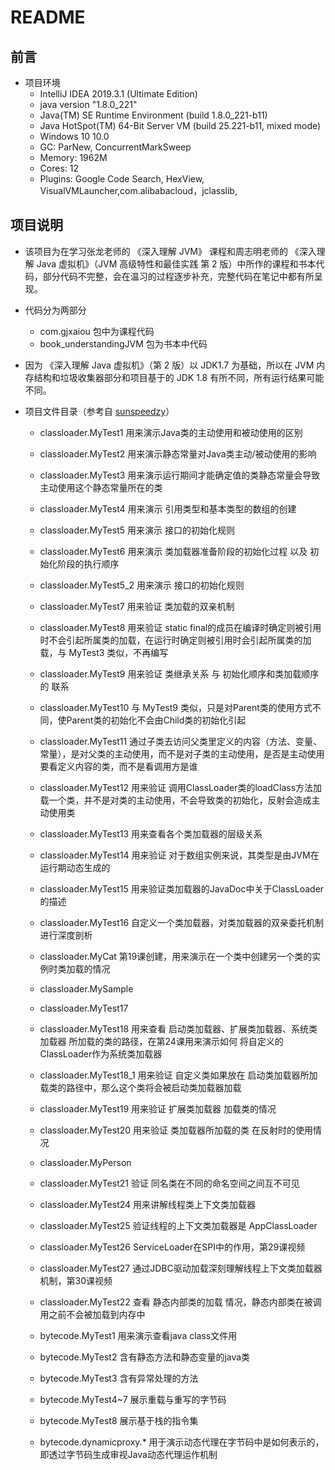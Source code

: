 # README
##  前言
- 项目环境
    - IntelliJ IDEA 2019.3.1 (Ultimate Edition)
    - java version "1.8.0_221"
    - Java(TM) SE Runtime Environment (build 1.8.0_221-b11)
    - Java HotSpot(TM) 64-Bit Server VM (build 25.221-b11, mixed mode)
    - Windows 10 10.0
    - GC: ParNew, ConcurrentMarkSweep
    - Memory: 1962M
    - Cores: 12
    - Plugins: Google Code Search, HexView, VisualVMLauncher,com.alibabacloud，jclasslib,

## 项目说明
- 该项目为在学习张龙老师的 《深入理解 JVM》 课程和周志明老师的 《深入理解 Java 虚拟机》（JVM
 高级特性和最佳实践 第 2 版）中所作的课程和书本代码，部分代码不完整，会在温习的过程逐步补充，完整代码在笔记中都有所呈现。
- 代码分为两部分
    - com.gjxaiou 包中为课程代码
    - book_understandingJVM 包为书本中代码
- 因为 《深入理解 Java 虚拟机》（第 2 版）以 JDK1.7 为基础，所以在 JVM 内存结构和垃圾收集器部分和项目基于的 JDK 1.8 有所不同，所有运行结果可能不同。    



- 项目文件目录（参考自 [sunspeedzy](https://github.com/sunspeedzy)）
    - classloader.MyTest1 用来演示Java类的主动使用和被动使用的区别

    - classloader.MyTest2 用来演示静态常量对Java类主动/被动使用的影响

    - classloader.MyTest3 用来演示运行期间才能确定值的类静态常量会导致主动使用这个静态常量所在的类

    - classloader.MyTest4 用来演示 引用类型和基本类型的数组的创建

    - classloader.MyTest5 用来演示 接口的初始化规则

    - classloader.MyTest6 用来演示 类加载器准备阶段的初始化过程 以及 初始化阶段的执行顺序

    - classloader.MyTest5_2 用来演示 接口的初始化规则

    - classloader.MyTest7 用来验证 类加载的双亲机制

    - classloader.MyTest8 用来验证 static final的成员在编译时确定则被引用时不会引起所属类的加载，在运行时确定则被引用时会引起所属类的加载，与 MyTest3 类似，不再编写

    - classloader.MyTest9 用来验证 类继承关系 与 初始化顺序和类加载顺序的 联系

    - classloader.MyTest10 与 MyTest9 类似，只是对Parent类的使用方式不同，使Parent类的初始化不会由Child类的初始化引起

    - classloader.MyTest11 通过子类去访问父类里定义的内容（方法、变量、常量），是对父类的主动使用，而不是对子类的主动使用，是否是主动使用要看定义内容的类，而不是看调用方是谁

    - classloader.MyTest12 用来验证 调用ClassLoader类的loadClass方法加载一个类，并不是对类的主动使用，不会导致类的初始化，反射会造成主动使用类

    - classloader.MyTest13 用来查看各个类加载器的层级关系

    - classloader.MyTest14 用来验证 对于数组实例来说，其类型是由JVM在运行期动态生成的

    - classloader.MyTest15 用来验证类加载器的JavaDoc中关于ClassLoader的描述

    - classloader.MyTest16 自定义一个类加载器，对类加载器的双亲委托机制进行深度剖析

    - classloader.MyCat  第19课创建，用来演示在一个类中创建另一个类的实例时类加载的情况

    - classloader.MySample

    - classloader.MyTest17

    - classloader.MyTest18 用来查看 启动类加载器、扩展类加载器、系统类加载器 所加载的类的路径，在第24课用来演示如何 将自定义的ClassLoader作为系统类加载器

    - classloader.MyTest18_1 用来验证 自定义类如果放在 启动类加载器所加载类的路径中，那么这个类将会被启动类加载器加载

    - classloader.MyTest19 用来验证 扩展类加载器 加载类的情况

    - classloader.MyTest20 用来验证 类加载器所加载的类 在反射时的使用情况

    - classloader.MyPerson

    - classloader.MyTest21 验证 同名类在不同的命名空间之间互不可见

    - classloader.MyTest24 用来讲解线程类上下文类加载器

    - classloader.MyTest25 验证线程的上下文类加载器是 AppClassLoader

    - classloader.MyTest26 ServiceLoader在SPI中的作用，第29课视频

    - classloader.MyTest27 通过JDBC驱动加载深刻理解线程上下文类加载器机制，第30课视频

    - classloader.MyTest22 查看 静态内部类的加载 情况，静态内部类在被调用之前不会被加载到内存中

    - bytecode.MyTest1 用来演示查看java class文件用

    - bytecode.MyTest2 含有静态方法和静态变量的java类

    - bytecode.MyTest3 含有异常处理的方法

    - bytecode.MyTest4~7 展示重载与重写的字节码

    - bytecode.MyTest8 展示基于栈的指令集

    - bytecode.dynamicproxy.* 用于演示动态代理在字节码中是如何表示的，即透过字节码生成审视Java动态代理运作机制

         